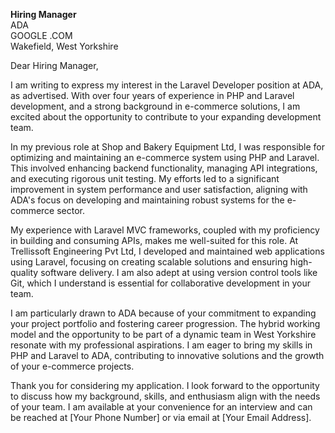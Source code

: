 
**Hiring Manager**  
ADA  
GOOGLE .COM  
Wakefield, West Yorkshire  

Dear Hiring Manager,

I am writing to express my interest in the Laravel Developer position at ADA, as advertised. With over four years of experience in PHP and Laravel development, and a strong background in e-commerce solutions, I am excited about the opportunity to contribute to your expanding development team.

In my previous role at Shop and Bakery Equipment Ltd, I was responsible for optimizing and maintaining an e-commerce system using PHP and Laravel. This involved enhancing backend functionality, managing API integrations, and executing rigorous unit testing. My efforts led to a significant improvement in system performance and user satisfaction, aligning with ADA's focus on developing and maintaining robust systems for the e-commerce sector.

My experience with Laravel MVC frameworks, coupled with my proficiency in building and consuming APIs, makes me well-suited for this role. At Trellissoft Engineering Pvt Ltd, I developed and maintained web applications using Laravel, focusing on creating scalable solutions and ensuring high-quality software delivery. I am also adept at using version control tools like Git, which I understand is essential for collaborative development in your team.

I am particularly drawn to ADA because of your commitment to expanding your project portfolio and fostering career progression. The hybrid working model and the opportunity to be part of a dynamic team in West Yorkshire resonate with my professional aspirations. I am eager to bring my skills in PHP and Laravel to ADA, contributing to innovative solutions and the growth of your e-commerce projects.

Thank you for considering my application. I look forward to the opportunity to discuss how my background, skills, and enthusiasm align with the needs of your team. I am available at your convenience for an interview and can be reached at [Your Phone Number] or via email at [Your Email Address].